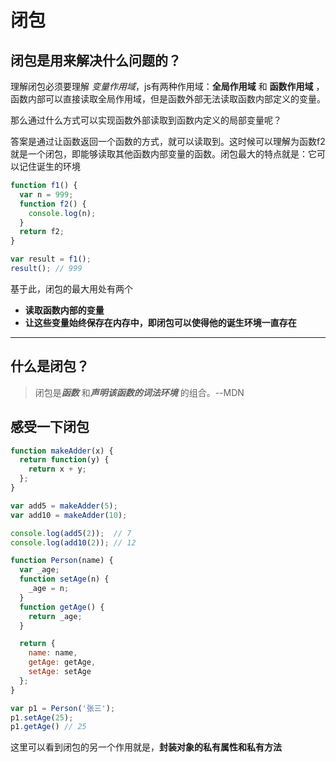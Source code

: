 # 闭包

## 闭包是用来解决什么问题的？

理解闭包必须要理解 *变量作用域*，js有两种作用域：**全局作用域** 和 **函数作用域** ，函数内部可以直接读取全局作用域，但是函数外部无法读取函数内部定义的变量。

那么通过什么方式可以实现函数外部读取到函数内定义的局部变量呢？

答案是通过让函数返回一个函数的方式，就可以读取到。这时候可以理解为函数f2就是一个闭包，即能够读取其他函数内部变量的函数。闭包最大的特点就是：它可以记住诞生的环境

```javascript
function f1() {
  var n = 999;
  function f2() {
    console.log(n);
  }
  return f2;
}

var result = f1();
result(); // 999
```

基于此，闭包的最大用处有两个

* **读取函数内部的变量**
* **让这些变量始终保存在内存中，即闭包可以使得他的诞生环境一直存在**

---



## 什么是闭包？

> 闭包是***函数*** 和***声明该函数的词法环境*** 的组合。--MDN



## 感受一下闭包

```javascript
function makeAdder(x) {
  return function(y) {
    return x + y;
  };
}

var add5 = makeAdder(5);
var add10 = makeAdder(10);

console.log(add5(2));  // 7
console.log(add10(2)); // 12
```



```javascript
function Person(name) {
  var _age;
  function setAge(n) {
    _age = n;
  }
  function getAge() {
    return _age;
  }

  return {
    name: name,
    getAge: getAge,
    setAge: setAge
  };
}

var p1 = Person('张三');
p1.setAge(25);
p1.getAge() // 25
```

这里可以看到闭包的另一个作用就是，**封装对象的私有属性和私有方法**